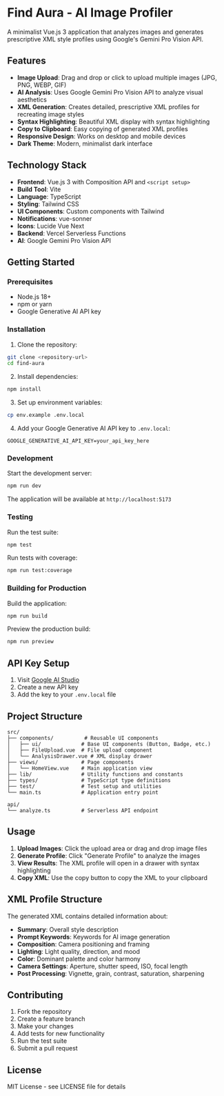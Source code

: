 # Find Aura - AI Image Profiler

A minimalist Vue.js 3 application that analyzes images and generates prescriptive XML style profiles using Google's Gemini Pro Vision API.

## Features

- **Image Upload**: Drag and drop or click to upload multiple images (JPG, PNG, WEBP, GIF)
- **AI Analysis**: Uses Google Gemini Pro Vision API to analyze visual aesthetics
- **XML Generation**: Creates detailed, prescriptive XML profiles for recreating image styles
- **Syntax Highlighting**: Beautiful XML display with syntax highlighting
- **Copy to Clipboard**: Easy copying of generated XML profiles
- **Responsive Design**: Works on desktop and mobile devices
- **Dark Theme**: Modern, minimalist dark interface

## Technology Stack

- **Frontend**: Vue.js 3 with Composition API and `<script setup>`
- **Build Tool**: Vite
- **Language**: TypeScript
- **Styling**: Tailwind CSS
- **UI Components**: Custom components with Tailwind
- **Notifications**: vue-sonner
- **Icons**: Lucide Vue Next
- **Backend**: Vercel Serverless Functions
- **AI**: Google Gemini Pro Vision API

## Getting Started

### Prerequisites

- Node.js 18+ 
- npm or yarn
- Google Generative AI API key

### Installation

1. Clone the repository:
```bash
git clone <repository-url>
cd find-aura
```

2. Install dependencies:
```bash
npm install
```

3. Set up environment variables:
```bash
cp env.example .env.local
```

4. Add your Google Generative AI API key to `.env.local`:
```
GOOGLE_GENERATIVE_AI_API_KEY=your_api_key_here
```

### Development

Start the development server:
```bash
npm run dev
```

The application will be available at `http://localhost:5173`

### Testing

Run the test suite:
```bash
npm test
```

Run tests with coverage:
```bash
npm run test:coverage
```

### Building for Production

Build the application:
```bash
npm run build
```

Preview the production build:
```bash
npm run preview
```

## API Key Setup

1. Visit [Google AI Studio](https://makersuite.google.com/app/apikey)
2. Create a new API key
3. Add the key to your `.env.local` file

## Project Structure

```
src/
├── components/          # Reusable UI components
│   ├── ui/             # Base UI components (Button, Badge, etc.)
│   ├── FileUpload.vue  # File upload component
│   └── AnalysisDrawer.vue # XML display drawer
├── views/              # Page components
│   └── HomeView.vue    # Main application view
├── lib/                # Utility functions and constants
├── types/              # TypeScript type definitions
├── test/               # Test setup and utilities
└── main.ts             # Application entry point

api/
└── analyze.ts          # Serverless API endpoint
```

## Usage

1. **Upload Images**: Click the upload area or drag and drop image files
2. **Generate Profile**: Click "Generate Profile" to analyze the images
3. **View Results**: The XML profile will open in a drawer with syntax highlighting
4. **Copy XML**: Use the copy button to copy the XML to your clipboard

## XML Profile Structure

The generated XML contains detailed information about:

- **Summary**: Overall style description
- **Prompt Keywords**: Keywords for AI image generation
- **Composition**: Camera positioning and framing
- **Lighting**: Light quality, direction, and mood
- **Color**: Dominant palette and color harmony
- **Camera Settings**: Aperture, shutter speed, ISO, focal length
- **Post Processing**: Vignette, grain, contrast, saturation, sharpening

## Contributing

1. Fork the repository
2. Create a feature branch
3. Make your changes
4. Add tests for new functionality
5. Run the test suite
6. Submit a pull request

## License

MIT License - see LICENSE file for details
